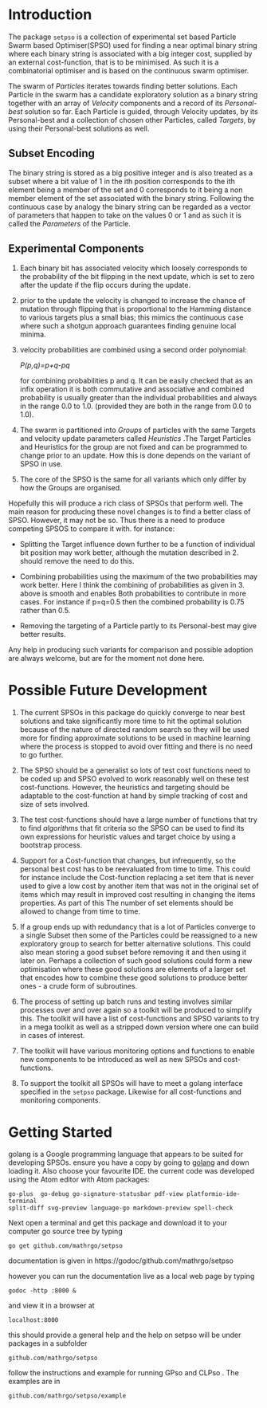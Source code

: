 Introduction
============
The package `setpso` is a collection of experimental set based  Particle Swarm based Optimiser(SPSO) used for finding a near optimal
binary string where each binary string is associated with a big integer cost, supplied by an external cost-function, that is to be minimised. As such it is a combinatorial optimiser and is based on the continuous swarm optimiser.

The swarm of _Particles_ iterates towards finding better solutions. Each Particle in the swarm has a candidate exploratory solution as a binary string together with an array of _Velocity_ components and a record of its _Personal-best_ solution so far. Each Particle is guided, through Velocity updates, by its Personal-best and a collection of chosen other Particles, called _Targets_, by using their Personal-best solutions as well.  

Subset Encoding
-----------
The binary string is stored as a big positive integer and is also treated as
a subset where a bit value of 1 in the ith position corresponds to the ith element being a member of the set
and 0 corresponds to it being a non member element of the set associated with the binary string. Following the continuous case by analogy the binary string can be regarded as a vector of parameters that happen to take on the values 0 or 1 and as such it is called the _Parameters_ of the Particle.

Experimental Components
-----------------------
1. Each binary bit has associated velocity which loosely corresponds to the
probability of the bit flipping in the next update, which is set to zero after the update if the flip occurs during the update.

2. prior to the update the velocity is changed to increase the chance of mutation through flipping that is proportional to the Hamming distance to various targets plus a small bias; this mimics the continuous case where such a shotgun approach guarantees finding genuine local minima.

3. velocity probabilities are combined using a second order polynomial:

    _P(p,q)=p+q-pq_

   for combining probabilities p and q. It can be easily checked that as an
   infix operation it is both commutative and associative and combined
   probability is usually greater than the individual probabilities and always in the range 0.0 to 1.0.
   (provided they are both in the range from 0.0 to 1.0).  



4. The swarm is partitioned into _Groups_ of particles with the same Targets and
velocity update parameters called _Heuristics_ .The Target Particles and
Heuristics for the group are not fixed and can be programmed to change prior to
an update. How this is done depends on the variant of SPSO in use.

5. The core of the SPSO is the same for all variants which only differ by how the
Groups are organised.

Hopefully this will produce a rich class of SPSOs that perform well. The main
reason for producing these novel changes is to find a better class of SPSO.
However, it may not be so. Thus there is a need to produce competing SPSOS to
compare it with. for instance:

* Splitting the Target influence down further to be a function of individual bit
position may work better, although the mutation described in 2. should remove
the need to do this.

* Combining probabilities using the maximum of the two probabilities may work
better. Here I think the combining of probabilities as given in 3. above is
smooth and enables Both probabilities to contribute in more cases. For instance
if p=q=0.5 then the combined probability is 0.75 rather than 0.5.

* Removing the targeting of a Particle partly to its Personal-best may give better
results.

Any help in producing such variants for comparison and possible adoption are always welcome, but are for the moment not done here.

Possible Future Development
===========================

1. The current SPSOs in this package do quickly converge to near best solutions and
take significantly more time to hit the optimal solution because of the nature
of directed random search so they will be used more for finding approximate
solutions to be used in machine learning where the process is stopped to avoid
over fitting and there is no need to go further.

2. The SPSO should be a generalist so lots of test cost functions need to be coded
up and SPSO evolved to work reasonably well on these test cost-functions.
However, the heuristics and targeting should be adaptable to the cost-function
at hand by simple tracking of cost and size of sets involved.

3. The test cost-functions should have a large number of functions that try to find
_algorithms_ that fit criteria so the SPSO can be used to find its own
expressions for heuristic values and target choice by using a bootstrap process.

4. Support for a Cost-function  that changes, but infrequently, so the personal
best cost has to be  reevaluated from time to time. This could for instance
include the Cost-function replacing a set item  that is never used to give a low
cost by another item that was not in the original set of items which may
result in improved cost resulting in changing the items properties. As part of this
The number of set elements should be allowed to change from time to time.

5. If a group ends up with redundancy that is a lot of Particles converge to a
single Subset then some of the Particles could be reassigned to a new
exploratory group to search for better alternative solutions. This could also
mean storing a good subset before removing it and then using it later on.
Perhaps a collection of such good solutions could form a new optimisation where
these good solutions are elements of a larger set that encodes how to combine
these good solutions to produce better ones - a crude form of subroutines.  


6. The process of setting up batch runs and testing involves similar processes over
and over again so a toolkit will be produced to simplify this. The toolkit will
have a list of cost-functions and SPSO variants to try in a mega toolkit as well
as a stripped down version where one can build in cases of interest.

7. The toolkit will have various monitoring options and functions to enable new
components to be introduced as well as new SPSOs and cost-functions.

8. To support the toolkit all SPSOs will have to meet a golang interface specified
in the `setpso` package. Likewise for all cost-functions and monitoring
components.    

Getting Started
===============
golang is a Google programming language that appears to be suited for developing
SPSOs. ensure you have a copy by going to [golang](https://golang.org) and down
loading it. Also choose your favourite IDE. the current code was developed using
the Atom editor with Atom packages:

    go-plus  go-debug go-signature-statusbar pdf-view platformio-ide-terminal
    split-diff svg-preview language-go markdown-preview spell-check

Next open a terminal and get this package and download it to your computer go
source tree by typing

    go get github.com/mathrgo/setpso

documentation is given in https://godoc/github.com/mathrgo/setpso

however you can run the documentation live as a local web page by typing

    godoc -http :8000 &

and view it in a browser at

    localhost:8000

this should provide a general help and the help on setpso  will be under
packages in a subfolder

    github.com/mathrgo/setpso

follow the instructions and example for running GPso and CLPso .
The examples are in

    github.com/mathrgo/setpso/example
